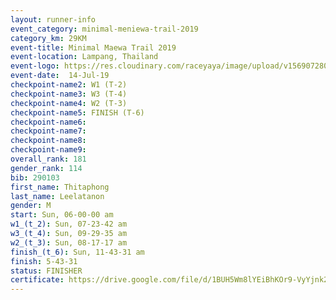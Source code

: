 ```yaml
---
layout: runner-info 
event_category: minimal-meniewa-trail-2019 
category_km: 29KM 
event-title: Minimal Maewa Trail 2019 
event-location: Lampang, Thailand 
event-logo: https://res.cloudinary.com/raceyaya/image/upload/v1569072805/logo/minimal-trail_ktnvsp.jpg 
event-date:  14-Jul-19 
checkpoint-name2: W1 (T-2) 
checkpoint-name3: W3 (T-4) 
checkpoint-name4: W2 (T-3) 
checkpoint-name5: FINISH (T-6) 
checkpoint-name6: 
checkpoint-name7: 
checkpoint-name8: 
checkpoint-name9: 
overall_rank: 181
gender_rank: 114
bib: 290103
first_name: Thitaphong
last_name: Leelatanon
gender: M
start: Sun, 06-00-00 am
w1_(t_2): Sun, 07-23-42 am
w3_(t_4): Sun, 09-29-35 am
w2_(t_3): Sun, 08-17-17 am
finish_(t_6): Sun, 11-43-31 am
finish: 5-43-31
status: FINISHER
certificate: https://drive.google.com/file/d/1BUH5Wm8lYEiBhKOr9-VyYjnk2sKdNvnl/view?usp=sharing
---
```

